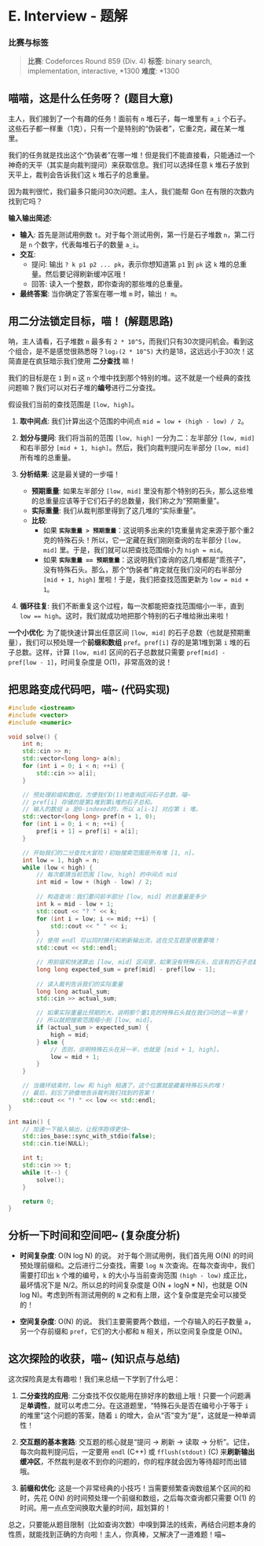 # E. Interview - 题解

### 比赛与标签
> **比赛**: Codeforces Round 859 (Div. 4)
> **标签**: binary search, implementation, interactive, *1300
> **难度**: *1300

## 喵喵，这是什么任务呀？ (题目大意)
主人，我们接到了一个有趣的任务！面前有 `n` 堆石子，每一堆里有 `a_i` 个石子。这些石子都一样重（1克），只有一个是特别的“伪装者”，它重2克，藏在某一堆里。

我们的任务就是找出这个“伪装者”在哪一堆！但是我们不能直接看，只能通过一个神奇的天平（其实是向裁判提问）来获取信息。我们可以选择任意 `k` 堆石子放到天平上，裁判会告诉我们这 `k` 堆石子的总重量。

因为裁判很忙，我们最多只能问30次问题。主人，我们能帮 Gon 在有限的次数内找到它吗？

**输入输出简述:**
- **输入**: 首先是测试用例数 `t`。对于每个测试用例，第一行是石子堆数 `n`，第二行是 `n` 个数字，代表每堆石子的数量 `a_i`。
- **交互**:
    - 提问: 输出 `? k p1 p2 ... pk`，表示你想知道第 `p1` 到 `pk` 这 `k` 堆的总重量。然后要记得刷新缓冲区哦！
    - 回答: 读入一个整数，即你查询的那些堆的总重量。
- **最终答案**: 当你确定了答案在哪一堆 `m` 时，输出 `! m`。

## 用二分法锁定目标，喵！ (解题思路)
呐，主人请看，石子堆数 `n` 最多有 `2 * 10^5`，而我们只有30次提问机会。看到这个组合，是不是感觉很熟悉呀？`log₂(2 * 10^5)` 大约是18，这远远小于30次！这简直是在疯狂暗示我们使用 **二分查找** 嘛！

我们的目标是在 `1` 到 `n` 这 `n` 个堆中找到那个特别的堆。这不就是一个经典的查找问题嘛？我们可以对石子堆的**编号**进行二分查找。

假设我们当前的查找范围是 `[low, high]`。

1.  **取中间点**: 我们计算出这个范围的中间点 `mid = low + (high - low) / 2`。
2.  **划分与提问**: 我们将当前的范围 `[low, high]` 一分为二：左半部分 `[low, mid]` 和右半部分 `[mid + 1, high]`。然后，我们向裁判提问左半部分 `[low, mid]` 所有堆的总重量。
3.  **分析结果**: 这是最关键的一步喵！
    *   **预期重量**: 如果左半部分 `[low, mid]` 里没有那个特别的石头，那么这些堆的总重量应该等于它们石子的总数量，我们称之为“预期重量”。
    *   **实际重量**: 我们从裁判那里得到了这几堆的“实际重量”。
    *   **比较**:
        *   如果 **`实际重量 > 预期重量`**：这说明多出来的1克重量肯定来源于那个重2克的特殊石头！所以，它一定藏在我们刚刚查询的左半部分 `[low, mid]` 里。于是，我们就可以把查找范围缩小为 `high = mid`。
        *   如果 **`实际重量 == 预期重量`**：这说明我们查询的这几堆都是“乖孩子”，没有特殊石头。那么，那个“伪装者”肯定就在我们没问的右半部分 `[mid + 1, high]` 里啦！于是，我们把查找范围更新为 `low = mid + 1`。

4.  **循环往复**: 我们不断重复这个过程，每一次都能把查找范围缩小一半，直到 `low == high`。这时，我们就成功地把那个特别的石子堆给揪出来啦！

**一个小优化**: 为了能快速计算出任意区间 `[low, mid]` 的石子总数（也就是预期重量），我们可以预处理一个**前缀和数组** `pref`。`pref[i]` 存的是第1堆到第 `i` 堆的石子总数。这样，计算 `[low, mid]` 区间的石子总数就只需要 `pref[mid] - pref[low - 1]`，时间复杂度是 O(1)，非常高效的说！

## 把思路变成代码吧，喵~ (代码实现)
```cpp
#include <iostream>
#include <vector>
#include <numeric>

void solve() {
    int n;
    std::cin >> n;
    std::vector<long long> a(n);
    for (int i = 0; i < n; ++i) {
        std::cin >> a[i];
    }

    // 预处理前缀和数组，方便我们O(1)地查询区间石子总数，喵~
    // pref[i] 存储的是第1堆到第i堆的石子总和。
    // 输入的数组 a 是0-indexed的，所以 a[i-1] 对应第 i 堆。
    std::vector<long long> pref(n + 1, 0);
    for (int i = 0; i < n; ++i) {
        pref[i + 1] = pref[i] + a[i];
    }

    // 开始我们的二分查找大冒险！初始搜索范围是所有堆 [1, n]。
    int low = 1, high = n;
    while (low < high) {
        // 每次都猜当前范围 [low, high] 的中间点 mid
        int mid = low + (high - low) / 2;
        
        // 构造查询：我们要问前半部分 [low, mid] 的总重量是多少
        int k = mid - low + 1;
        std::cout << "? " << k;
        for (int i = low; i <= mid; ++i) {
            std::cout << " " << i;
        }
        // 使用 endl 可以同时换行和刷新输出流，这在交互题里很重要哦！
        std::cout << std::endl;

        // 用前缀和快速算出 [low, mid] 区间里，如果没有特殊石头，应该有的石子总数（也就是预期重量）
        long long expected_sum = pref[mid] - pref[low - 1];
        
        // 读入裁判告诉我们的实际重量
        long long actual_sum;
        std::cin >> actual_sum;

        // 如果实际重量比预期的大，说明那个重1克的特殊石头就在我们问的这一半里！
        // 所以就把搜索范围缩小到 [low, mid]。
        if (actual_sum > expected_sum) {
            high = mid;
        } else {
            // 否则，说明特殊石头在另一半，也就是 [mid + 1, high]。
            low = mid + 1;
        }
    }

    // 当循环结束时，low 和 high 相遇了，这个位置就是藏着特殊石头的堆！
    // 最后，别忘了骄傲地告诉裁判我们找到的答案！
    std::cout << "! " << low << std::endl;
}

int main() {
    // 加速一下输入输出，让程序跑得更快~
    std::ios_base::sync_with_stdio(false);
    std::cin.tie(NULL);

    int t;
    std::cin >> t;
    while (t--) {
        solve();
    }

    return 0;
}
```

## 分析一下时间和空间吧~ (复杂度分析)
- **时间复杂度**: O(N log N) 的说。
  对于每个测试用例，我们首先用 O(N) 的时间预处理前缀和。之后进行二分查找，需要 `log N` 次查询。在每次查询中，我们需要打印出 `k` 个堆的编号，`k` 的大小与当前查询范围 `(high - low)` 成正比，最坏情况下是 N/2。所以总的时间复杂度是 O(N + logN * N)，也就是 O(N log N)。考虑到所有测试用例的 `N` 之和有上限，这个复杂度是完全可以接受的！

- **空间复杂度**: O(N) 的说。
  我们主要需要两个数组，一个存输入的石子数量 `a`，另一个存前缀和 `pref`，它们的大小都和 `N` 相关，所以空间复杂度是 O(N)。

## 这次探险的收获，喵~ (知识点与总结)
这次探险真是太有趣啦！我们来总结一下学到了什么吧：

1.  **二分查找的应用**: 二分查找不仅仅能用在排好序的数组上哦！只要一个问题满足**单调性**，就可以考虑二分。在这道题里，“特殊石头是否在编号小于等于 `i` 的堆里”这个问题的答案，随着 `i` 的增大，会从“否”变为“是”，这就是一种单调性！

2.  **交互题的基本套路**: 交互题的核心就是“提问 -> 刷新 -> 读取 -> 分析”。记住，每次向裁判提问后，一定要用 `endl` (C++) 或 `fflush(stdout)` (C) 来**刷新输出缓冲区**，不然裁判是收不到你的问题的，你的程序就会因为等待超时而出错哦。

3.  **前缀和优化**: 这是一个非常经典的小技巧！当需要频繁查询数组某个区间的和时，先花 O(N) 的时间预处理一个前缀和数组，之后每次查询都只需要 O(1) 的时间。用一点点空间换取大量的时间，超划算的！

总之，只要能从题目限制（比如查询次数）中嗅到算法的线索，再结合问题本身的性质，就能找到正确的方向啦！主人，你真棒，又解决了一道难题！喵~